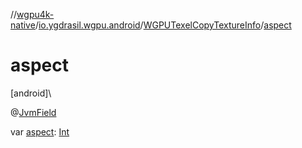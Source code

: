 //[wgpu4k-native](../../../index.md)/[io.ygdrasil.wgpu.android](../index.md)/[WGPUTexelCopyTextureInfo](index.md)/[aspect](aspect.md)

# aspect

[android]\

@[JvmField](https://kotlinlang.org/api/core/kotlin-stdlib/kotlin.jvm/-jvm-field/index.html)

var [aspect](aspect.md): [Int](https://kotlinlang.org/api/core/kotlin-stdlib/kotlin/-int/index.html)